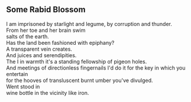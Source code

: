Some Rabid Blossom
------------------
I am imprisoned by starlight and legume, by corruption and thunder.  
From her toe and her brain swim  
salts of the earth.  
Has the land been fashioned with epiphany?  
A transparent vein creates.  
And juices and serendipities.  
The I in warmth it's a standing fellowship of pigeon holes.  
And meetings of directionless fingernails I'd do it for the key in which you entertain  
for the hooves of transluscent burnt umber you've divulged.  
Went stood in  
wine bottle in the vicinity like iron.  

